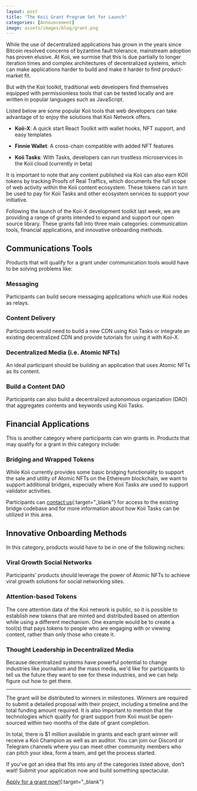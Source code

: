 ```yaml
---
layout: post
title: "The Koii Grant Program Set for Launch"
categories: [Announcement]
image: assets/images/blog/grant.png
---
```


While the use of decentralized applications has grown in the years since Bitcoin resolved concerns of byzantine fault tolerance, mainstream adoption has proven elusive. At Koii, we surmise that this is due partially to longer iteration times and complex architectures of decentralized systems, which can make applications harder to build and make it harder to find product-market fit.

But with the Koii toolkit, traditional web developers find themselves equipped with permissionless tools that can be tested locally and are written in popular languages such as JavaScript.

Listed below are some popular Koii tools that web developers can take advantage of to enjoy the solutions that Koii Network offers.

- **Koii-X**: A quick start React Toolkit with wallet hooks, NFT support, and easy templates

- **Finnie Wallet**: A cross-chain compatible with added NFT features

- **Koii Tasks**: With Tasks, developers can run trustless microservices in the Koii cloud (currently in beta)

It is important to note that any content published via Koii can also earn KOII tokens by tracking Proofs of Real Traffics, which documents the full scope of web activity within the Koii content ecosystem. These tokens can in turn be used to pay for Koii Tasks and other ecosystem services to support your initiative.

Following the launch of the Koii-X development toolkit last week, we are providing a range of grants intended to expand and support our open source library. These grants fall into three main categories: communication tools, financial applications, and innovative onboarding methods.

## Communications Tools

Products that will qualify for a grant under communication tools would have to be solving problems like:

### Messaging

Participants can build secure messaging applications which use Koii nodes as relays.

### Content Delivery

Participants would need to build a new CDN using Koii Tasks or integrate an existing decentralized CDN and provide tutorials for using it with Koii-X.

### Decentralized Media (i.e. Atomic NFTs)

An ideal participant should be building an application that uses Atomic NFTs as its content.

### Build a Content DAO

Participants can also build a decentralized autonomous organization (DAO) that aggregates contents and keywords using Koii Tasks.

## Financial Applications

This is another category where participants can win grants in. Products that may qualify for a grant in this category include:

### Bridging and Wrapped Tokens

While Koii currently provides some basic bridging functionality to support the sale and utility of Atomic NFTs on the Ethereum blockchain, we want to support additional bridges, especially where Koii Tasks are used to support validator activities.

Participants can [contact us](http://hello@koii.network){:target="\_blank"} for access to the existing bridge codebase and for more information about how Koii Tasks can be utilized in this area.

## Innovative Onboarding Methods

In this category, products would have to be in one of the following niches:

### Viral Growth Social Networks

Participants’ products should leverage the power of Atomic NFTs to achieve viral growth solutions for social networking sites.

### Attention-based Tokens

The core attention data of the Koii network is public, so it is possible to establish new tokens that are minted and distributed based on attention while using a different mechanism. One example would be to create a tool(s) that pays tokens to people who are engaging with or viewing content, rather than only those who create it.

### Thought Leadership in Decentralized Media

Because decentralized systems have powerful potential to change industries like journalism and the mass media, we'd like for participants to tell us the future they want to see for these industries, and we can help figure out how to get there.

---

The grant will be distributed to winners in milestones. Winners are required to submit a detailed proposal with their project, including a timeline and the total funding amount required. It is also important to mention that the technologies which qualify for grant support from Koii must be open-sourced within two months of the date of grant completion.

In total, there is $1 million available in grants and each grant winner will receive a Koii Champion as well as an auditor. You can join our Discord or Telegram channels where you can meet other community members who can pitch your idea, form a team, and get the process started.

If you've got an idea that fits into any of the categories listed above, don’t wait! Submit your application now and build something spectacular.

[Apply for a grant now!](https://koii.network/form/grant/){:target="\_blank"}
